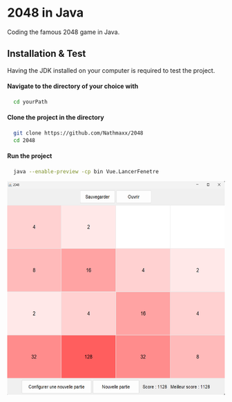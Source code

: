 
# 2048 in Java

Coding the famous 2048 game in Java.


## Installation & Test

Having the JDK installed on your computer is required to test the project.

#### Navigate to the directory of your choice with 

```bash
  cd yourPath  
```
#### Clone the project in the directory

```bash
  git clone https://github.com/Nathmaxx/2048
  cd 2048
```
#### Run the project

```bash
  java --enable-preview -cp bin Vue.LancerFenetre
```

<div style="text-align:center;">
    <img src="GamePresentation.png" style="width:583px;height:493px;">
</div>